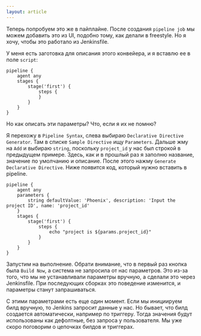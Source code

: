 ```yaml
---
layout: article
---
```

Теперь попробуем это же в пайплайне. После создания `pipeline job` мы можем добавить это из UI, подобно тому, как делали в freestyle. Но я хочу, чтобы это работало из Jenkinsfile.

У меня есть заготовка для описания этого конвейера, и я вставлю ее в поле `script`:

```
pipeline {
    agent any
    stages {
        stage('first') {
            steps {
            }
        }
    }
}
```

Но как описать эти параметры? Что, если я их не помню?

Я перехожу в `Pipeline Syntax`, слева выбираю `Declarative Directive Generator`. Там в списке `Sample Directive` ищу `Parameters`. Дальше жму на `Add` и выбираю `string`, поскольку `project_id` у нас был строкой в предыдущем примере. Здесь, как и в прошлый раз я заполню название, значение по умолчанию и описание. После этого нажму `Generate Declarative Directive`. Ниже появится код, который нужно вставить в pipeline.

```
pipeline {
    agent any
    parameters {
        string defaultValue: 'Phoenix', description: 'Input the project ID', name: 'project_id'
    }
    stages {
        stage('first') {
            steps {
                echo "project is ${params.project_id}"
            }
        }
    }
}
```

Запустим на выполнение. Обрати внимание, что в первый раз кнопка была `Build Now`, а система не запросила от нас параметров. Это из-за того, что мы не устанавливали параметры вручную, а сделали это через Jenkinsfile. При последующих сборках это поведение изменится, и параметры станут запрашиваться.

С этими параметрами есть еще один момент. Если мы инициируем билд вручную, то Jenkins запросит данные у нас. Но бывает, что билд создается автоматически, например по триггеру. Тогда значения будут использованы как дефолтные, без запроса у пользователя. Мы уже скоро поговорим о цепочках билдов и триггерах.
